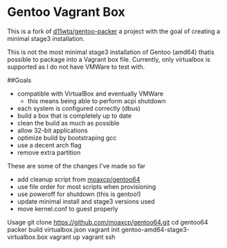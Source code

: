 # Gentoo Vagrant Box

This is a fork of [d11wtq/gentoo-packer](https://github.com/d11wtq/gentoo-packer) a project with the goal of creating a 
minimal stage3 installation.

This is not the most minimal stage3 installation of Gentoo (amd64) thatis possible to package into a Vagrant box file. 
Currently, only virtualbox is supported as I do not have VMWare to test with. 

##Goals
* compatible with VirtualBox and eventually VMWare
  * this means being able to perform acpi shutdown
* each system is configured correctly (dbus)
* build a box that is completely up to date
* clean the build as much as possible
* allow 32-bit applications
* optimize build by bootstraping gcc
* use a decent arch flag
* remove extra partition

These are some of the changes I've made so far

* add cleanup script from [moaxcp/gentoo64](https://atlas.hashicorp.com/moaxcp/boxes/gentoo64)
* use file order for most scripts when provisioning
* use poweroff for shutdown (this is gentoo!)
* update minimal install and stage3 versions used
* move kernel.conf to guest properly

Usage
    git clone https://github.com/moaxcp/gentoo64.git
    cd gentoo64
    packer build virtualbox.json
    vagrant init gentoo-amd64-stage3-virtualbox.box
    vagrant up
    vagrant ssh
